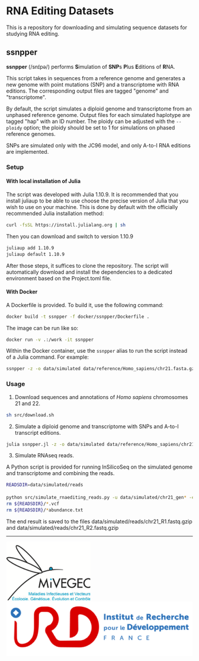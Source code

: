 # RNA Editing Datasets

This is a repository for downloading and simulating sequence datasets for studying RNA editing.

## ssnpper

**ssnpper** (/snɪ́pə/) performs **S**imulation of **SNP**s **P**lus **E**ditions of **R**NA.

This script takes in sequences from a reference genome and generates a new genome with point mutations (SNP) and a transcriptome with RNA editions.
The corresponding output files are tagged "genome" and "transcriptome".

By default, the script simulates a diploid genome and transcriptome from an unphased reference genome. Output files for each simulated haplotype are tagged "hap" with an ID number.
The ploidy can be adjusted with the `--ploidy` option; the ploidy should be set to 1 for simulations on phased reference genomes.

SNPs are simulated only with the JC96 model, and only A-to-I RNA editions are implemented.

### Setup

#### With local installation of Julia

The script was developed with Julia 1.10.9. It is recommended that you install juliaup to be able to use choose the precise version of Julia that you wish to use on your machine. This is done by default with the officially recommended Julia installation method:

```sh
curl -fsSL https://install.julialang.org | sh
```

Then you can download and switch to version 1.10.9

```sh
juliaup add 1.10.9
juliaup default 1.10.9
```

After those steps, it suffices to clone the repository. The script will automatically download and install the dependencies to a dedicated environment based on the Project.toml file.

#### With Docker

A Dockerfile is provided. To build it, use the following command:

```sh
docker build -t ssnpper -f docker/ssnpper/Dockerfile .
```

The image can be run like so:

```sh
docker run -v .:/work -it ssnpper
```

Within the Docker container, use the `ssnpper` alias to run the script instead of a Julia command. For example:

```sh
ssnpper -z -o data/simulated data/reference/Homo_sapiens/chr21.fasta.gz
```

### Usage

1. Download sequences and annotations of *Homo sapiens* chromosomes 21 and 22.

```sh
sh src/download.sh
```

2. Simulate a diploid genome and transcriptome with SNPs and A-to-I transcript editions.

```sh
julia ssnpper.jl -z -o data/simulated data/reference/Homo_sapiens/chr21.fasta.gz
```

3. Simulate RNAseq reads.

A Python script is provided for running InSilicoSeq on the simulated genome and transcriptome and combining the reads.

```sh
READSDIR=data/simulated/reads

python src/simulate_rnaediting_reads.py -u data/simulated/chr21_gen* -e data/simulated/chr21_trans* -t "chr21" -n 4_000_000 -p 0.5 -o ${READSDIR} -j 6
rm ${READSDIR}/*.vcf
rm ${READSDIR}/*abundance.txt
```

The end result is saved to the files data/simulated/reads/chr21_R1.fastq.gzip and data/simulated/reads/chr21_R2.fastq.gzip

---

![MiVEGEC](assets/MIVEGEC.png)
![IRD](assets/IRD.png)
